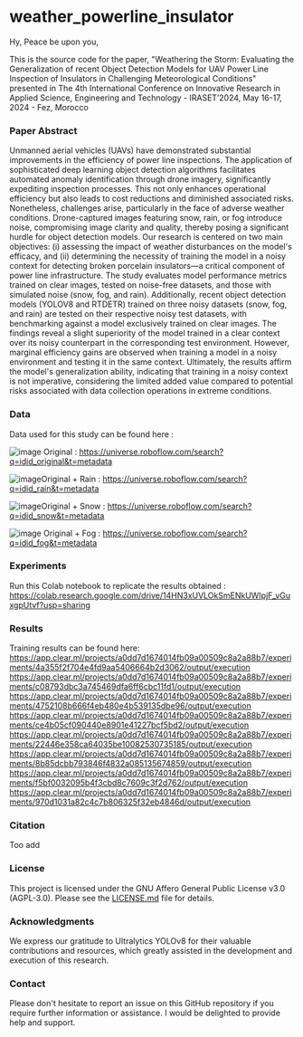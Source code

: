 # weather_powerline_insulator

Hy, Peace be upon you, 

This is the source code for the paper, "Weathering the Storm: Evaluating the Generalization of recent Object Detection Models for UAV Power Line Inspection of Insulators in Challenging Meteorological Conditions" presented in The 4th International Conference on Innovative Research in Applied Science, Engineering and Technology - IRASET’2024, May 16-17, 2024 - Fez, Morocco

### Paper Abstract

Unmanned aerial vehicles (UAVs) have demonstrated substantial improvements in the efficiency of power line inspections. The application of sophisticated deep learning object detection algorithms facilitates automated anomaly identification through drone imagery, significantly expediting inspection processes. This not only enhances operational efficiency but also leads to cost reductions and diminished associated risks. Nonetheless, challenges arise, particularly in the face of adverse weather conditions. Drone-captured images featuring snow, rain, or fog introduce noise, compromising image clarity and quality, thereby posing a significant hurdle for object detection models. Our research is centered on two main objectives: (i) assessing the impact of weather disturbances on the model's efficacy, and (ii) determining the necessity of training the model in a noisy context for detecting broken porcelain insulators—a critical component of power line infrastructure. The study evaluates model performance metrics trained on clear images, tested on noise-free datasets, and those with simulated noise (snow, fog, and rain). Additionally, recent object detection models (YOLOV8 and RTDETR) trained on three noisy datasets (snow, fog, and rain) are tested on their respective noisy test datasets, with benchmarking against a model exclusively trained on clear images. The findings reveal a slight superiority of the model trained in a clear context over its noisy counterpart in the corresponding test environment. However, marginal efficiency gains are observed when training a model in a noisy environment and testing it in the same context. Ultimately, the results affirm the model's generalization ability, indicating that training in a noisy context is not imperative, considering the limited added value compared to potential risks associated with data collection operations in extreme conditions. 

### Data

Data used for this study can be found here : 



![image](https://github.com/phd-benel/weather_powerline_insulator/assets/82882383/dead223b-3855-401d-9ec4-4194cfe24b55) Original : https://universe.roboflow.com/search?q=idid_original&t=metadata

![image](https://github.com/phd-benel/weather_powerline_insulator/assets/82882383/181fec43-d13c-4af8-9aca-9d034e5d7cad)Original + Rain : https://universe.roboflow.com/search?q=idid_rain&t=metadata


![image](https://github.com/phd-benel/weather_powerline_insulator/assets/82882383/02c09780-c3e1-4844-b3c5-ccf72acbf797)Original + Snow : https://universe.roboflow.com/search?q=idid_snow&t=metadata


![image](https://github.com/phd-benel/weather_powerline_insulator/assets/82882383/79de1b4d-7873-44b6-b845-81fca2e6377c)
Original + Fog : https://universe.roboflow.com/search?q=idid_fog&t=metadata




### Experiments


Run this Colab notebook to replicate the results obtained : https://colab.research.google.com/drive/14HN3xUVLOkSmENkUWIpjF_vGuxgpUtvf?usp=sharing

### Results

Training results can be found here:
https://app.clear.ml/projects/a0dd7d1674014fb09a00509c8a2a88b7/experiments/4a355f2f704e4fd9aa5406664b2d3062/output/execution
https://app.clear.ml/projects/a0dd7d1674014fb09a00509c8a2a88b7/experiments/c08793dbc3a745469dfa6ff6cbc11fd1/output/execution
https://app.clear.ml/projects/a0dd7d1674014fb09a00509c8a2a88b7/experiments/4752108b666f4eb480e4b539135dbe96/output/execution
https://app.clear.ml/projects/a0dd7d1674014fb09a00509c8a2a88b7/experiments/ce4b05cf090440e8901e41227bcf5bd2/output/execution
https://app.clear.ml/projects/a0dd7d1674014fb09a00509c8a2a88b7/experiments/22446e358ca64035be10082530735185/output/execution
https://app.clear.ml/projects/a0dd7d1674014fb09a00509c8a2a88b7/experiments/8b85dcbb793846f4832a085135674859/output/execution
https://app.clear.ml/projects/a0dd7d1674014fb09a00509c8a2a88b7/experiments/f5bf0032095b4f3cbd8c7609c3f2d762/output/execution
https://app.clear.ml/projects/a0dd7d1674014fb09a00509c8a2a88b7/experiments/970d1031a82c4c7b806325f32eb4846d/output/execution

### Citation

Too add

### License

This project is licensed under the GNU Affero General Public License v3.0 (AGPL-3.0). Please see the [LICENSE.md](LICENSE) file for details.

### Acknowledgments

We express our gratitude to Ultralytics YOLOv8 for their valuable contributions and resources, which greatly assisted in the development and execution of this research.

### Contact 
Please don't hesitate to report an issue on this GitHub repository if you require further information or assistance. I would be delighted to provide help and support.
